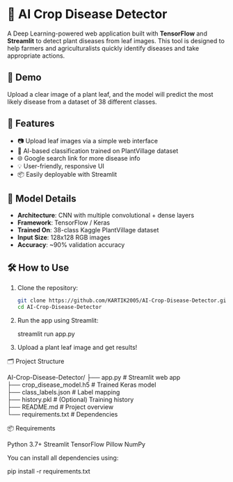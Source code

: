 # 🌿 AI Crop Disease Detector

A Deep Learning-powered web application built with **TensorFlow** and **Streamlit** to detect plant diseases from leaf images. This tool is designed to help farmers and agriculturalists quickly identify diseases and take appropriate actions.

## 📸 Demo

Upload a clear image of a plant leaf, and the model will predict the most likely disease from a dataset of 38 different classes.

## 🚀 Features

- 📷 Upload leaf images via a simple web interface
- 🧠 AI-based classification trained on PlantVillage dataset
- 🌐 Google search link for more disease info
- 💡 User-friendly, responsive UI
- 📦 Easily deployable with Streamlit

## 🧠 Model Details

- **Architecture**: CNN with multiple convolutional + dense layers
- **Framework**: TensorFlow / Keras
- **Trained On**: 38-class Kaggle PlantVillage dataset
- **Input Size**: 128x128 RGB images
- **Accuracy**: ~90% validation accuracy

## 🛠️ How to Use

1. Clone the repository:

   ```bash
   git clone https://github.com/KARTIK2005/AI-Crop-Disease-Detector.git
   cd AI-Crop-Disease-Detector

2. Run the app using Streamlit:
   
   streamlit run app.py

3. Upload a plant leaf image and get results!

🗂️ Project Structure

AI-Crop-Disease-Detector/
├── app.py                  # Streamlit web app
<br>
├── crop_disease_model.h5   # Trained Keras model
<br>
├── class_labels.json       # Label mapping
<br>
├── history.pkl             # (Optional) Training history
<br>
├── README.md               # Project overview
<br>
└── requirements.txt        # Dependencies

📦 Requirements

Python 3.7+
Streamlit
TensorFlow
Pillow
NumPy

You can install all dependencies using:

pip install -r requirements.txt



